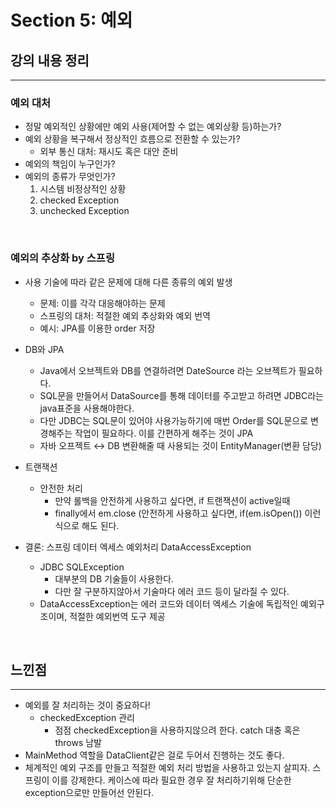 # Section 5: 예외

## 강의 내용 정리

<hr/>

### 예외 대처
- 정말 예외적인 상황에만 예외 사용(제어할 수 없는 예외상황 등)하는가?
- 예외 상황을 복구해서 정상적인 흐름으로 전환할 수 있는가?
  - 외부 통신 대처: 재시도 혹은 대안 준비
- 예외의 책임이 누구인가?
- 예외의 종류가 무엇인가? 
  1. 시스템 비정상적인 상황
  2. checked Exception
  3. unchecked Exception

<br/>

### 예외의 추상화 by 스프링
- 사용 기술에 따라 같은 문제에 대해 다른 종류의 예외 발생
  - 문제: 이를 각각 대응해야하는 문제
  - 스프링의 대처: 적절한 예외 추상화와 예외 번역
  - 예시: JPA를 이용한 order 저장

- DB와 JPA
  - Java에서 오브젝트와 DB를 연결하려면 DateSource 라는 오브젝트가 필요하다.
  - SQL문을 만들어서 DataSource를 통해 데이터를 주고받고 하려면 JDBC라는 java표준을 사용해야한다.
  - 다만 JDBC는 SQL문이 있어야 사용가능하기에 매번 Order를 SQL문으로 변경해주는 작업이 필요하다. 이를 간편하게 해주는 것이 JPA
  - 자바 오프젝트 ↔ DB 변환해줄 때 사용되는 것이 EntityManager(변환 담당)

- 트랜잭션
  - 안전한 처리
    - 만약 롤백을 안전하게 사용하고 싶다면, if 트랜잭션이 active일때
    - finally에서 em.close (안전하게 사용하고 싶다면, if(em.isOpen()) 이런식으로 해도 된다.

- 결론: 스프링 데이터 엑세스 예외처리 DataAccessException
  - JDBC SQLException
    - 대부분의 DB 기술들이 사용한다.
    - 다만 잘 구분하지않아서 기술마다 에러 코드 등이 달라질 수 있다.
  - DataAccessException는 에러 코드와 데이터 엑세스 기술에 독립적인 예외구조이며, 적절한 예외번역 도구 제공

<br/>

## 느낀점

<hr/>

- 예외를 잘 처리하는 것이 중요하다!
    - checkedException 관리
      - 점점 checkedException을 사용하지않으려 한다. catch 대충 혹은 throws 남발
- MainMethod 역할을 DataClient같은 걸로 두어서 진행하는 것도 좋다.
- 체계적인 예외 구조를 만들고 적절한 예외 처리 방법을 사용하고 있는지 살피자. 스프링이 이를 강제한다. 케이스에 따라 필요한 경우 잘 처리하기위해 단순한 exception으로만 만들어선 안된다.
